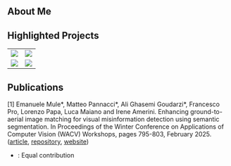## About Me

## Highlighted Projects

<table>
  <tr>
    <td>
      <a href="https://github.com/MatteoPannacci/SemanticAlignNet-QUAD">
        <img src="https://github-readme-stats.vercel.app/api/pin/?username=MatteoPannacci&repo=SemanticAlignNet-QUAD&theme=transparent" />
      </a>
    </td>
    <td>
      <a href="https://github.com/MatteoPannacci/machiavelli-planning">
        <img src="https://github-readme-stats.vercel.app/api/pin/?username=MatteoPannacci&repo=machiavelli-planning&theme=transparent" />
      </a>
    </td>
  </tr>
  <tr>
    <td>
      <a href="https://github.com/MatteoPannacci/rdfs-in-neo4j">
        <img src="https://github-readme-stats.vercel.app/api/pin/?username=MatteoPannacci&repo=rdfs-in-neo4j&theme=transparent" />
      </a>
    </td>
    <td>
      <a href="https://github.com/MatteoPannacci/rp-simple-planner">
        <img src="https://github-readme-stats.vercel.app/api/pin/?username=MatteoPannacci&repo=rp-simple-planner&theme=transparent" />
      </a>
    </td>
  </tr>
</table>




## Publications

[1] Emanuele Mule*, Matteo Pannacci*, Ali Ghasemi Goudarzi*, Francesco Pro, Lorenzo Papa, Luca Maiano and Irene Amerini. Enhancing ground-to-aerial image matching for visual misinformation detection using semantic segmentation. In Proceedings of the Winter Conference on Applications of Computer Vision (WACV) Workshops, pages 795-803, February 2025. ([article](https://arxiv.org/pdf/2502.06288), [repository](https://github.com/MatteoPannacci/SemanticAlignNet-QUAD), [website](https://matteopannacci.github.io/SemanticAlignNet-QUAD/))
      
* : Equal contribution


<!--
**MatteoPannacci/MatteoPannacci** is a ✨ _special_ ✨ repository because its `README.md` (this file) appears on your GitHub profile.

Here are some ideas to get you started:

- 🔭 I’m currently working on ...
- 🌱 I’m currently learning ...
- 👯 I’m looking to collaborate on ...
- 🤔 I’m looking for help with ...
- 💬 Ask me about ...
- 📫 How to reach me: ...
- 😄 Pronouns: ...
- ⚡ Fun fact: ...
-->
